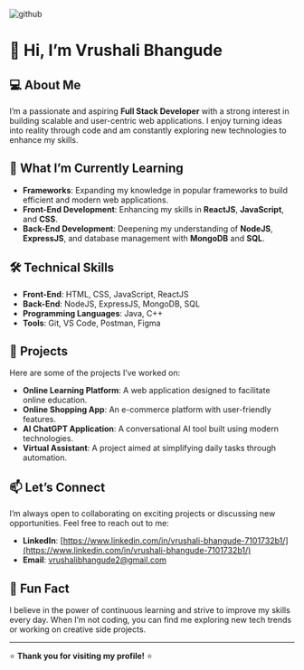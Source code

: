 ![github](https://github.com/user-attachments/assets/87b86289-0bac-4d54-9d2d-3f478a5039ab)

# 👋 Hi, I’m Vrushali Bhangude

## 💻 About Me
I’m a passionate and aspiring **Full Stack Developer** with a strong interest in building scalable and user-centric web applications. I enjoy turning ideas into reality through code and am constantly exploring new technologies to enhance my skills.

## 🌱 What I’m Currently Learning
- **Frameworks**: Expanding my knowledge in popular frameworks to build efficient and modern web applications.
- **Front-End Development**: Enhancing my skills in **ReactJS**, **JavaScript**, and **CSS**.
- **Back-End Development**: Deepening my understanding of **NodeJS**, **ExpressJS**, and database management with **MongoDB** and **SQL**.

## 🛠️ Technical Skills
- **Front-End**: HTML, CSS, JavaScript, ReactJS
- **Back-End**: NodeJS, ExpressJS, MongoDB, SQL
- **Programming Languages**: Java, C++
- **Tools**: Git, VS Code, Postman, Figma

## 🚀 Projects
Here are some of the projects I’ve worked on:
- **Online Learning Platform**: A web application designed to facilitate online education.
- **Online Shopping App**: An e-commerce platform with user-friendly features.
- **AI ChatGPT Application**: A conversational AI tool built using modern technologies.
- **Virtual Assistant**: A project aimed at simplifying daily tasks through automation.

## 📫 Let’s Connect
I’m always open to collaborating on exciting projects or discussing new opportunities. Feel free to reach out to me:
- **LinkedIn**: [https://www.linkedin.com/in/vrushali-bhangude-7101732b1/](https://www.linkedin.com/in/vrushali-bhangude-7101732b1/)
- **Email**: [vrushalibhangude2@gmail.com](mailto:vrushalibhangude2@gmail.com)

## 🌟 Fun Fact
I believe in the power of continuous learning and strive to improve my skills every day. When I’m not coding, you can find me exploring new tech trends or working on creative side projects.

---

⭐️ **Thank you for visiting my profile!** ⭐️
